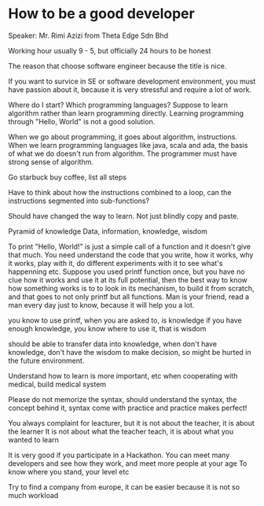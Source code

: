 # How to be a good developer
Speaker: Mr. Rimi Azizi from Theta Edge Sdn Bhd

Working hour usually 9 - 5, but officially 24 hours to be honest

The reason that choose software engineer because the title is nice.

If you want to survice in SE or software development environment, you must have passion about it, because it is very stressful and require a lot of work.

Where do I start? Which programming languages? Suppose to learn algorithm rather than learn programming directly. Learning programming through "Hello, World" is not a good solution.

When we go about programming, it goes about algorithm, instructions. When we learn programming languages like java, scala and ada, the basis of what we do doesn't run from algorithm. The programmer must have strong sense of algorithm.

Go starbuck buy coffee, list all steps

Have to think about how the instructions combined to a loop, can the instructions segmented into sub-functions?

Should have changed the way to learn. Not just blindly copy and paste.

Pyramid of knowledge
Data, information, knowledge, wisdom

To print "Hello, World!" is just a simple call of a function and it doesn't give that much. You need understand the code that you write, how it works, why it works, play with it, do different experiments with it to see what's happenning etc. Suppose you used printf function once, but you have no clue how it works and use it at its full potential, then the best way to know how something works is to to look in its mechanism, to build it from scratch, and that goes to not only printf but all functions. Man is your friend, read a man every day just to know, because it will help you a lot.

you know to use printf, when you are asked to,  is knowledge
if you have enough knowledge, you know where to use it, that is wisdom

should be able to transfer data into knowledge, when don't have knowledge, don't have the wisdom to make decision, so might be hurted in the future environment.

Understand how to learn is more important, etc when cooperating with medical, build medical system

Please do not memorize the syntax, should understand the syntax, the concept behind it, syntax come with practice and practice makes perfect!

You always complaint for leacturer, but it is not about the teacher, it is about the learner
It is not about what the teacher teach, it is about what you wanted to learn

It is very good if you participate in a Hackathon. You can meet many developers and see how they work, and meet more people at your age
To know where you stand, your level etc

Try to find a company from europe, it can be easier because it is not so much workload
